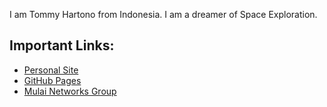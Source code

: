 I am Tommy Hartono from Indonesia. I am a dreamer of Space Exploration.

## Important Links:

- [Personal Site](https://tommyhartono.com)
- [GitHub Pages](https://tommyhartono.github.io)
- [Mulai Networks Group](https://mulai.org/)